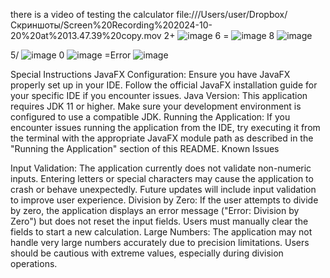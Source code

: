 there is a video of testing the calculator
file:///Users/user/Dropbox/Скриншоты/Screen%20Recording%202024-10-20%20at%2013.47.39%20copy.mov
2+
![image](https://github.com/user-attachments/assets/535a81d7-04a6-4a6e-a466-8064db0247ba)
6 =
![image](https://github.com/user-attachments/assets/80beaf46-f801-4f19-bd8f-0c3af1a0aaea)
8
![image](https://github.com/user-attachments/assets/ff788cc3-287b-4e59-86a3-4bfa6fbec37e)




5/
![image](https://github.com/user-attachments/assets/29c28807-f410-4334-a9ce-ef32309f23fe)
0
![image](https://github.com/user-attachments/assets/e71e9e8e-e5f5-4e56-9a4c-0b7800aa61a1)
=Error
![image](https://github.com/user-attachments/assets/5131daba-8aee-43b3-8680-09ad8313c2e6)




Special Instructions
JavaFX Configuration: Ensure you have JavaFX properly set up in your IDE. Follow the official JavaFX installation guide for your specific IDE if you encounter issues.
Java Version: This application requires JDK 11 or higher. Make sure your development environment is configured to use a compatible JDK.
Running the Application: If you encounter issues running the application from the IDE, try executing it from the terminal with the appropriate JavaFX module path as described in the "Running the Application" section of this README.
Known Issues

Input Validation: The application currently does not validate non-numeric inputs. Entering letters or special characters may cause the application to crash or behave unexpectedly. Future updates will include input validation to improve user experience.
Division by Zero: If the user attempts to divide by zero, the application displays an error message ("Error: Division by Zero") but does not reset the input fields. Users must manually clear the fields to start a new calculation.
Large Numbers: The application may not handle very large numbers accurately due to precision limitations. Users should be cautious with extreme values, especially during division operations.
